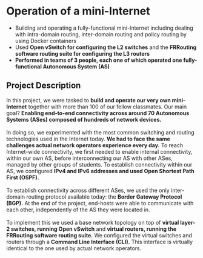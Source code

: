 # Operation of a mini-Internet
- Building and operating a fully-functional mini-Internet including dealing with intra-domain routing, inter-domain routing and policy routing by using Docker containers  
- Used **Open vSwitch for configuring the L2 switches** and the **FRRouting software routing suite for configuring the L3 routers**
- **Performed in teams of 3 people, each one of which operated one fully-functional Autonomous System (AS)**

## Project Description
In this project, we were tasked to **build and operate our very own mini-Internet**
together with more than 100 of our fellow classmates. Our main goal? **Enabling
end-to-end connectivity across around 70 Autonomous Systems (ASes) composed
of hundreds of network devices.**\
\
In doing so, we experimented with the most
common switching and routing technologies used in the Internet today. **We had to face the same challenges actual network operators experience every day.**
To reach Internet-wide connectivity, we first needed to enable internal
connectivity, within our own AS, before interconnecting our AS with
other ASes, managed by other groups of students. To establish connectivity
within our AS, we configured **IPv4 and IPv6 addresses and used Open
Shortest Path First (OSPF).** \
\
To establish connectivity across different
ASes, we used the only inter-domain routing protocol available today: the
**Border Gateway Protocol (BGP).** At the end of the project, end-hosts were
able to communicate with each other, independently of the AS they were
located in.\
\
To implement this we used a base network topology on top of **virtual
layer-2 switches, running Open vSwitch** and
**virtual routers, running the FRRouting software routing suite.**
We configured the virtual switches and routers through a **Command Line Interface (CLI).**
This interface is virtually identical to the one used by actual network operators.

